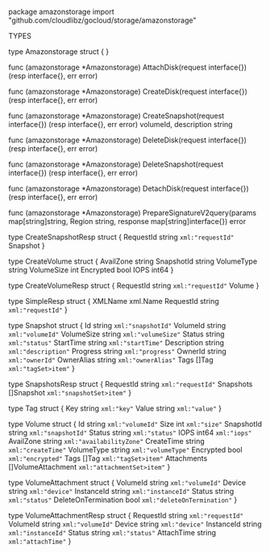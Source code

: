 package amazonstorage
    import "github.com/cloudlibz/gocloud/storage/amazonstorage"


TYPES

type Amazonstorage struct {
}

func (amazonstorage *Amazonstorage) AttachDisk(request interface{}) (resp interface{}, err error)

func (amazonstorage *Amazonstorage) CreateDisk(request interface{}) (resp interface{}, err error)

func (amazonstorage *Amazonstorage) CreateSnapshot(request interface{}) (resp interface{}, err error)
    volumeId, description string

func (amazonstorage *Amazonstorage) DeleteDisk(request interface{}) (resp interface{}, err error)

func (amazonstorage *Amazonstorage) DeleteSnapshot(request interface{}) (resp interface{}, err error)

func (amazonstorage *Amazonstorage) DetachDisk(request interface{}) (resp interface{}, err error)

func (amazonstorage *Amazonstorage) PrepareSignatureV2query(params map[string]string, Region string, response map[string]interface{}) error

type CreateSnapshotResp struct {
    RequestId string `xml:"requestId"`
    Snapshot
}

type CreateVolume struct {
    AvailZone  string
    SnapshotId string
    VolumeType string
    VolumeSize int
    Encrypted  bool
    IOPS       int64
}

type CreateVolumeResp struct {
    RequestId string `xml:"requestId"`
    Volume
}

type SimpleResp struct {
    XMLName   xml.Name
    RequestId string `xml:"requestId"`
}

type Snapshot struct {
    Id          string `xml:"snapshotId"`
    VolumeId    string `xml:"volumeId"`
    VolumeSize  string `xml:"volumeSize"`
    Status      string `xml:"status"`
    StartTime   string `xml:"startTime"`
    Description string `xml:"description"`
    Progress    string `xml:"progress"`
    OwnerId     string `xml:"ownerId"`
    OwnerAlias  string `xml:"ownerAlias"`
    Tags        []Tag  `xml:"tagSet>item"`
}

type SnapshotsResp struct {
    RequestId string     `xml:"requestId"`
    Snapshots []Snapshot `xml:"snapshotSet>item"`
}

type Tag struct {
    Key   string `xml:"key"`
    Value string `xml:"value"`
}

type Volume struct {
    Id          string             `xml:"volumeId"`
    Size        int                `xml:"size"`
    SnapshotId  string             `xml:"snapshotId"`
    Status      string             `xml:"status"`
    IOPS        int64              `xml:"iops"`
    AvailZone   string             `xml:"availabilityZone"`
    CreateTime  string             `xml:"createTime"`
    VolumeType  string             `xml:"volumeType"`
    Encrypted   bool               `xml:"encrypted"`
    Tags        []Tag              `xml:"tagSet>item"`
    Attachments []VolumeAttachment `xml:"attachmentSet>item"`
}

type VolumeAttachment struct {
    VolumeId            string `xml:"volumeId"`
    Device              string `xml:"device"`
    InstanceId          string `xml:"instanceId"`
    Status              string `xml:"status"`
    DeleteOnTermination bool   `xml:"deleteOnTermination"`
}

type VolumeAttachmentResp struct {
    RequestId  string `xml:"requestId"`
    VolumeId   string `xml:"volumeId"`
    Device     string `xml:"device"`
    InstanceId string `xml:"instanceId"`
    Status     string `xml:"status"`
    AttachTime string `xml:"attachTime"`
}


